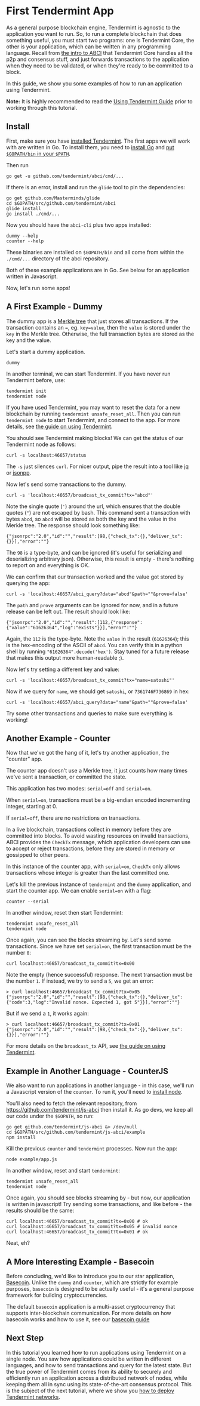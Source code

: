 # First Tendermint App

As a general purpose blockchain engine, Tendermint is agnostic to the application you want to run.
So, to run a complete blockchain that does something useful, you must start two programs:
one is Tendermint Core, the other is your application, which can be written in any programming language.
Recall from [the intro to ABCI](/intro/abci-overview) that Tendermint Core handles all the p2p and consensus stuff,
and just forwards transactions to the application when they need to be validated, or when they're ready to be committed to a block.

In this guide, we show you some examples of how to run an application using Tendermint.

**Note:** It is highly recommended to read the [Using Tendermint Guide](/docs/guides/using-tendermint) prior to working through this tutorial.

## Install

First, make sure you have [installed Tendermint](/download).
The first apps we will work with are written in Go. 
To install them, you need to [install Go](https://golang.org/doc/install) and 
[put `$GOPATH/bin` in your `$PATH`](https://github.com/tendermint/tendermint/wiki/Setting-GOPATH). 

Then run

```
go get -u github.com/tendermint/abci/cmd/...
```

If there is an error, install and run the `glide` tool to pin the dependencies:

```
go get github.com/Masterminds/glide
cd $GOPATH/src/github.com/tendermint/abci
glide install
go install ./cmd/...
```

Now you should have the `abci-cli` plus two apps installed: 

```
dummy --help
counter --help
```

These binaries are installed on `$GOPATH/bin` and all come from within the `./cmd/...` directory of the abci repository.

Both of these example applications are in Go. See below for an application written in Javascript.

Now, let's run some apps!

## A First Example - Dummy

The dummy app is a [Merkle tree](https://en.wikipedia.org/wiki/Merkle_tree) that just stores all transactions.
If the transaction contains an `=`, eg. `key=value`, 
then the `value` is stored under the `key` in the Merkle tree.
Otherwise, the full transaction bytes are stored as the key and the value.

Let's start a dummy application.

```
dummy
```

In another terminal, we can start Tendermint.
If you have never run Tendermint before, use:

```
tendermint init 
tendermint node
```

If you have used Tendermint, you may want to reset the data for a new blockchain by running `tendermint unsafe_reset_all`.
Then you can run `tendermint node` to start Tendermint, and connect to the app.
For more details, see [the guide on using Tendermint](/docs/guides/using-tendermint).

You should see Tendermint making blocks! 
We can get the status of our Tendermint node as follows:

```
curl -s localhost:46657/status
```

The `-s` just silences `curl`. For nicer output, pipe the result into a tool like [jq](https://stedolan.github.io/jq/) 
or [jsonpp](https://github.com/jmhodges/jsonpp).

Now let's send some transactions to the dummy.

```
curl -s 'localhost:46657/broadcast_tx_commit?tx="abcd"'
```

Note the single quote (`'`) around the url, which ensures that the double quotes (`"`) are not escaped by bash.
This command sent a transaction with bytes `abcd`, so `abcd` will be stored as both the key and the value in the Merkle tree.
The response should look something like:

```
{"jsonrpc":"2.0","id":"","result":[98,{"check_tx":{},"deliver_tx":{}}],"error":""}
```

The `98` is a type-byte, and can be ignored (it's useful for serializing and deserializing arbitrary json).
Otherwise, this result is empty - there's nothing to report on and everything is OK.

We can confirm that our transaction worked and the value got stored by querying the app:

```
curl -s 'localhost:46657/abci_query?data="abcd"&path=""&prove=false'
```

The `path` and `prove` arguments can be ignored for now, and in a future release can be left out.
The result should look like:


```
{"jsonrpc":"2.0","id":"","result":[112,{"response":{"value":"61626364","log":"exists"}}],"error":""}
```

Again, the `112` is the type-byte. Note the `value` in the result (`61626364`); this is the hex-encoding of the ASCII of `abcd`.
You can verify this in a python shell by running `"61626364".decode('hex')`.
Stay tuned for a future release that makes this output more human-readable ;). 

Now let's try setting a different key and value:

```
curl -s 'localhost:46657/broadcast_tx_commit?tx="name=satoshi"'
```

Now if we query for `name`, we should get `satoshi`, or `7361746F736869` in hex:

```
curl -s 'localhost:46657/abci_query?data="name"&path=""&prove=false'
```

Try some other transactions and queries to make sure everything is working!

## Another Example - Counter

Now that we've got the hang of it, let's try another application, the "counter" app.

The counter app doesn't use a Merkle tree, it just counts how many times we've sent a transaction,
or committed the state. 

This application has two modes: `serial=off` and `serial=on`.

When `serial=on`, transactions must be a big-endian encoded incrementing integer, starting at 0.

If `serial=off`, there are no restrictions on transactions.

In a live blockchain, transactions collect in memory before they are committed into blocks.
To avoid wasting resources on invalid transactions,
ABCI provides the `CheckTx` message,
which application developers can use to accept or reject transactions,
before they are stored in memory or gossipped to other peers.

In this instance of the counter app, with `serial=on`, `CheckTx` only allows transactions whose integer is greater than the last committed one.

Let's kill the previous instance of `tendermint` and the `dummy` application, and start the counter app.
We can enable `serial=on` with a flag:

```
counter --serial
```

In another window, reset then start Tendermint:

```
tendermint unsafe_reset_all
tendermint node
```

Once again, you can see the blocks streaming by. Let's send some transactions.
Since we have set `serial=on`, the first transaction must be the number `0`:

```
curl localhost:46657/broadcast_tx_commit?tx=0x00
```

Note the empty (hence successful) response.
The next transaction must be the number `1`. If instead, we try to send a `5`, we get an error:

```
> curl localhost:46657/broadcast_tx_commit?tx=0x05
{"jsonrpc":"2.0","id":"","result":[98,{"check_tx":{},"deliver_tx":{"code":3,"log":"Invalid nonce. Expected 1, got 5"}}],"error":""}
```

But if we send a `1`, it works again:

```
> curl localhost:46657/broadcast_tx_commit?tx=0x01
{"jsonrpc":"2.0","id":"","result":[98,{"check_tx":{},"deliver_tx":{}}],"error":""}
```

For more details on the `broadcast_tx` API, 
see [the guide on using Tendermint](/docs/guides/using-tendermint).

## Example in Another Language - CounterJS

We also want to run applications in another language - in this case, we'll run a Javascript version of the `counter`.
To run it, you'll need to [install node](https://nodejs.org/en/download/).

You'll also need to fetch the relevant repository, from https://github.com/tendermint/js-abci then install it.
As go devs, we keep all our code under the `$GOPATH`, so run:

```
go get github.com/tendermint/js-abci &> /dev/null
cd $GOPATH/src/github.com/tendermint/js-abci/example
npm install
```

Kill the previous `counter` and `tendermint` processes. Now run the app:

```
node example/app.js
```

In another window, reset and start `tendermint`:

```
tendermint unsafe_reset_all
tendermint node
```

Once again, you should see blocks streaming by - but now, our application is written in javascript!
Try sending some transactions, and like before - the results should be the same:

```
curl localhost:46657/broadcast_tx_commit?tx=0x00 # ok
curl localhost:46657/broadcast_tx_commit?tx=0x05 # invalid nonce
curl localhost:46657/broadcast_tx_commit?tx=0x01 # ok
```

Neat, eh?

## A More Interesting Example - Basecoin

Before concluding, we'd like to introduce you to our star application, [Basecoin](https://github.com/tendermint/basecoin).
Unlike the `dummy` and `counter`, which are strictly for example purposes, 
`basecoin` is designed to be actually useful - it's a general purpose framework for building cryptocurrencies.

The default `basecoin` application is a multi-asset cryptocurrency that supports inter-blockchain communication.
For more details on how basecoin works and how to use it, see our [basecoin guide](https://github.com/tendermint/basecoin/blob/develop/docs/guide/basecoin-basics.md)

## Next Step

In this tutorial you learned how to run applications using Tendermint on a single node.
You saw how applications could be written in different languages, 
and how to send transactions and query for the latest state.
But the true power of Tendermint comes from its ability to securely and efficiently run an application 
across a distributed network of nodes, while keeping them all in sync using its state-of-the-art consensus protocol.
This is the subject of the next tutorial, where we show you [how to deploy Tendermint networks](/docs/getting-started/deploy-testnet).
